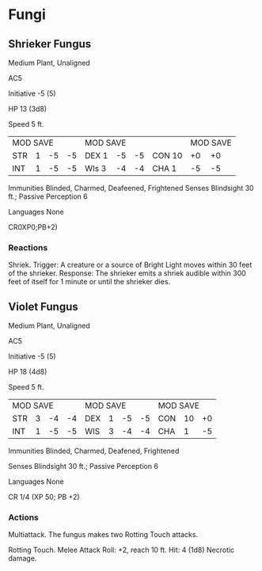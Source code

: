 # Fungi

## Shrieker Fungus

Medium Plant, Unaligned

AC5

Initiative -5 (5)

HP 13 (3d8)

Speed 5 ft.

<table><tr><td colspan="4">MOD SAVE</td><td colspan="4">MOD SAVE</td><td colspan="3">MOD SAVE</td></tr><tr><td>STR</td><td>1</td><td>-5</td><td>-5</td><td>DEX 1</td><td>-5</td><td>-5</td><td>CON 10</td><td>+0</td><td>+0</td><td></td></tr><tr><td>INT</td><td>1</td><td>-5</td><td>-5</td><td>WIs 3</td><td>-4</td><td>-4</td><td>CHA 1</td><td>-5</td><td>-5</td><td></td></tr></table>

Immunities Blinded, Charmed, Deafeened, Frightened Senses Blindsight 30 ft.; Passive Perception 6

Languages None

CR0XP0;PB+2)

### Reactions

Shriek. Trigger: A creature or a source of Bright Light moves within 30 feet of the shrieker. Response: The shrieker emits a shriek audible within 300 feet of itself for 1 minute or until the shrieker dies.

## Violet Fungus

Medium Plant, Unaligned

AC5

Initiative -5 (5)

HP 18 (4d8)

Speed 5 ft.

<table><tr><td colspan="4">MOD SAVE</td><td colspan="4">MOD SAVE</td><td colspan="3">MOD SAVE</td></tr><tr><td>STR</td><td>3</td><td>-4</td><td>-4</td><td>DEX</td><td>1</td><td>-5</td><td>-5</td><td>CON</td><td>10</td><td>+0</td></tr><tr><td>INT</td><td>1</td><td>-5</td><td>-5</td><td>WIS</td><td>3</td><td>-4</td><td>-4</td><td>CHA</td><td>1</td><td>-5</td></tr></table>

Immunities Blinded, Charmed, Deafened, Frightened

Senses Blindsight 30 ft.; Passive Perception 6

Languages None

CR 1/4 (XP 50; PB +2)

### Actions

Multiattack. The fungus makes two Rotting Touch attacks.

Rotting Touch. Melee Attack Roll: +2, reach 10 ft. Hit: 4 (1d8) Necrotic damage.
